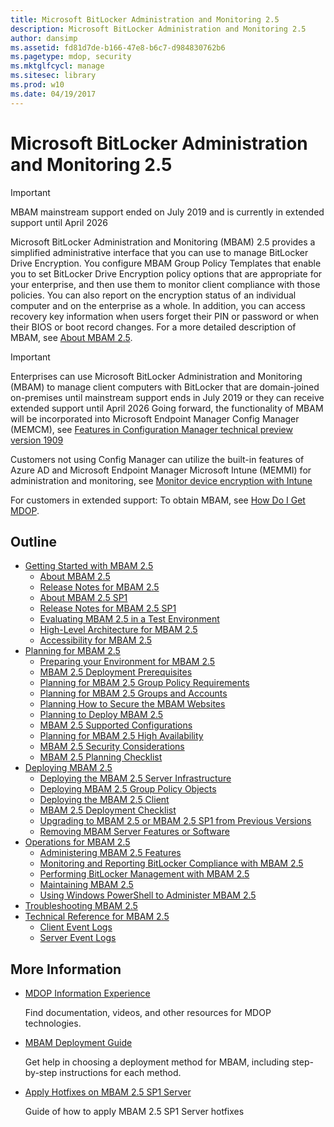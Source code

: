 ```yaml
---
title: Microsoft BitLocker Administration and Monitoring 2.5
description: Microsoft BitLocker Administration and Monitoring 2.5
author: dansimp
ms.assetid: fd81d7de-b166-47e8-b6c7-d984830762b6
ms.pagetype: mdop, security
ms.mktglfcycl: manage
ms.sitesec: library
ms.prod: w10
ms.date: 04/19/2017
---
```


# Microsoft BitLocker Administration and Monitoring 2.5

> [!IMPORTANT]
> MBAM mainstream support ended on July 2019 and is currently in extended support until April 2026

Microsoft BitLocker Administration and Monitoring (MBAM) 2.5 provides a simplified administrative interface that you can use to manage BitLocker Drive Encryption. You configure MBAM Group Policy Templates that enable you to set BitLocker Drive Encryption policy options that are appropriate for your enterprise, and then use them to monitor client compliance with those policies. You can also report on the encryption status of an individual computer and on the enterprise as a whole. In addition, you can access recovery key information when users forget their PIN or password or when their BIOS or boot record changes. For a more detailed description of MBAM, see [About MBAM 2.5](about-mbam-25.md).

> [!IMPORTANT]
>Enterprises can use Microsoft BitLocker Administration and Monitoring (MBAM) to manage client computers with BitLocker that are domain-joined on-premises until mainstream support ends in July 2019 or they can receive extended support until April 2026
Going forward, the functionality of MBAM will be incorporated into Microsoft Endpoint Manager Config Manager (MEMCM), see [Features in Configuration Manager technical preview version 1909](/mem/configmgr/core/get-started/2019/technical-preview-1909#bkmk_bitlocker)

Customers not using Config Manager can utilize the built-in features of Azure AD and Microsoft Endpoint Manager Microsoft Intune (MEMMI) for administration and monitoring, see [Monitor device encryption with Intune](/mem/intune/protect/encryption-monitor)

For customers in extended support:
To obtain MBAM, see [How Do I Get MDOP](https://docs.microsoft.com/microsoft-desktop-optimization-pack/index#how-to-get-mdop).

## Outline

- <a href="" id="getting-started-with-mbam-2-5"></a>[Getting Started with MBAM 2.5](getting-started-with-mbam-25.md)
  - [About MBAM 2.5](about-mbam-25.md)
  - [Release Notes for MBAM 2.5](release-notes-for-mbam-25.md)
  - [About MBAM 2.5 SP1](about-mbam-25-sp1.md)
  - [Release Notes for MBAM 2.5 SP1](release-notes-for-mbam-25-sp1.md)
  - [Evaluating MBAM 2.5 in a Test Environment](evaluating-mbam-25-in-a-test-environment.md)
  - [High-Level Architecture for MBAM 2.5](high-level-architecture-for-mbam-25.md)
  - [Accessibility for MBAM 2.5](accessibility-for-mbam-25.md)
- <a href="" id="planning-for-mbam-2-5"></a>[Planning for MBAM 2.5](planning-for-mbam-25.md)
  - [Preparing your Environment for MBAM 2.5](preparing-your-environment-for-mbam-25.md)
  - [MBAM 2.5 Deployment Prerequisites](mbam-25-deployment-prerequisites.md)
  - [Planning for MBAM 2.5 Group Policy Requirements](planning-for-mbam-25-group-policy-requirements.md)
  - [Planning for MBAM 2.5 Groups and Accounts](planning-for-mbam-25-groups-and-accounts.md)
  - [Planning How to Secure the MBAM Websites](planning-how-to-secure-the-mbam-websites.md)
  - [Planning to Deploy MBAM 2.5](planning-to-deploy-mbam-25.md)
  - [MBAM 2.5 Supported Configurations](mbam-25-supported-configurations.md)
  - [Planning for MBAM 2.5 High Availability](planning-for-mbam-25-high-availability.md)
  - [MBAM 2.5 Security Considerations](mbam-25-security-considerations.md)
  - [MBAM 2.5 Planning Checklist](mbam-25-planning-checklist.md)
- <a href="" id="deploying-mbam-2-5"></a>[Deploying MBAM 2.5](deploying-mbam-25.md)
  - [Deploying the MBAM 2.5 Server Infrastructure](deploying-the-mbam-25-server-infrastructure.md)
  - [Deploying MBAM 2.5 Group Policy Objects](deploying-mbam-25-group-policy-objects.md)
  - [Deploying the MBAM 2.5 Client](deploying-the-mbam-25-client.md)
  - [MBAM 2.5 Deployment Checklist](mbam-25-deployment-checklist.md)
  - [Upgrading to MBAM 2.5 or MBAM 2.5 SP1 from Previous Versions](upgrading-to-mbam-25-or-mbam-25-sp1-from-previous-versions.md)
  - [Removing MBAM Server Features or Software](removing-mbam-server-features-or-software.md)
- <a href="" id="operations-for-mbam-2-5"></a>[Operations for MBAM 2.5](operations-for-mbam-25.md)
  - [Administering MBAM 2.5 Features](administering-mbam-25-features.md)
  - [Monitoring and Reporting BitLocker Compliance with MBAM 2.5](monitoring-and-reporting-bitlocker-compliance-with-mbam-25.md)
  - [Performing BitLocker Management with MBAM 2.5](performing-bitlocker-management-with-mbam-25.md)
  - [Maintaining MBAM 2.5](maintaining-mbam-25.md)
  - [Using Windows PowerShell to Administer MBAM 2.5](using-windows-powershell-to-administer-mbam-25.md)
- <a href="" id="troubleshooting-mbam-2-5"></a>[Troubleshooting MBAM 2.5](troubleshooting-mbam-25.md)
- <a href="" id="technical-reference-for-mbam-2-5"></a>[Technical Reference for MBAM 2.5](technical-reference-for-mbam-25.md)
  - [Client Event Logs](client-event-logs.md)
  - [Server Event Logs](server-event-logs.md)

## More Information

- [MDOP Information Experience](index.md)

  Find documentation, videos, and other resources for MDOP technologies.

- [MBAM Deployment Guide](https://www.microsoft.com/download/details.aspx?id=38398)

  Get help in choosing a deployment method for MBAM, including step-by-step instructions for each method.
    
- [Apply Hotfixes on MBAM 2.5 SP1 Server](apply-hotfix-for-mbam-25-sp1.md)

  Guide of how to apply MBAM 2.5 SP1 Server hotfixes
